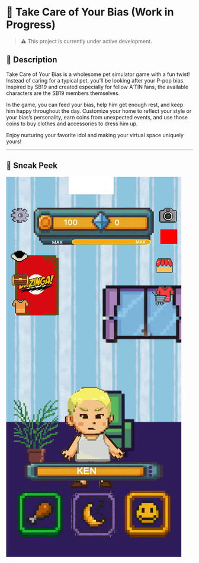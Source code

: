 # 🚧 Take Care of Your Bias (Work in Progress)

> ⚠️ This project is currently under active development.

## 📌 Description

Take Care of Your Bias is a wholesome pet simulator game with a fun twist! Instead of caring for a typical pet, you’ll be looking after your P-pop bias. Inspired by SB19 and created especially for fellow A'TIN fans, the available characters are the SB19 members themselves.

In the game, you can feed your bias, help him get enough rest, and keep him happy throughout the day. Customize your home to reflect your style or your bias’s personality, earn coins from unexpected events, and use those coins to buy clothes and accessories to dress him up.

Enjoy nurturing your favorite idol and making your virtual space uniquely yours!

---

## 👀 Sneak Peek

![Take Care of Your Bias Screenshot](https://github.com/httparch/TCOYB/blob/main/sb19/screenshot-2025-07-04-13-41-52.png)
